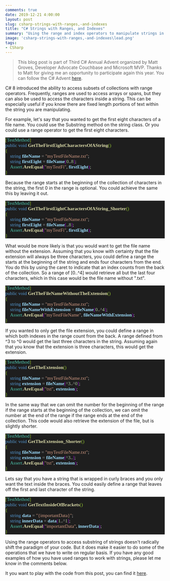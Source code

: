 ```yaml
---
comments: true
date: 2019-12-21 4:00:00
layout: post
slug: csharp-strings-with-ranges,-and-indexes
title: "C# Strings with Ranges, and Indexes"
summary: "Using the range and index operators to manipulate strings in C#8"
image: 'csharp-strings-with-ranges,-and-indexes\lead.png' 
tags:
- CSharp
---
```


>  This blog post is part of Third C# Annual Advent organized by Matt Groves, Developer Advocate Couchbase and Microsoft MVP. Thanks to Matt for giving me an opportunity to participate again this year. You can follow the C# Advent [here](https://crosscuttingconcerns.com/). 

C# 8 introduced the ability to access subsets of collections with range operators. Frequently, ranges are used to access arrays or spans, but they can also be used to access the characters inside a string. This can be especially useful if you know there are fixed length portions of text within the string you are manipulating. 

For example, let's say that you wanted to get the first eight characters of a file name. You could use the Substring method on the string class. Or you could use a range operator to get the first eight characters. 

<pre style="font-family:InputMono;font-size:15px;color:gainsboro;background:#1e1e1e;"><span style="color:yellowgreen;">[</span><span style="color:#4ec9b0;">TestMethod</span><span style="color:yellowgreen;">]</span>
<span style="color:#569cd6;">public</span>&nbsp;<span style="color:#569cd6;">void</span>&nbsp;<span style="font-weight:bold;color:#dcdcaa;">GetTheFirstEightCharactersOfAString</span><span style="color:yellowgreen;">()</span>
<span style="color:yellowgreen;">{</span>
&nbsp;&nbsp;&nbsp;&nbsp;<span style="color:#569cd6;">string</span>&nbsp;<span style="font-weight:bold;color:#9cdcfe;">fileName</span>&nbsp;<span style="color:#b4b4b4;">=</span>&nbsp;<span style="color:#d69d85;">&quot;myTestFileName.txt&quot;</span>;
&nbsp;&nbsp;&nbsp;&nbsp;<span style="color:#569cd6;">string</span>&nbsp;<span style="font-weight:bold;color:#9cdcfe;">firstEight</span>&nbsp;<span style="color:#b4b4b4;">=</span>&nbsp;<span style="font-weight:bold;color:#9cdcfe;">fileName</span><span style="color:darkviolet;">[</span><span style="color:#b5cea8;">0</span>..<span style="color:#b5cea8;">8</span><span style="color:darkviolet;">]</span>;
&nbsp;&nbsp;&nbsp;&nbsp;<span style="color:#4ec9b0;">Assert</span><span style="color:#b4b4b4;">.</span><span style="font-weight:bold;color:#dcdcaa;">AreEqual</span><span style="color:darkviolet;">(</span><span style="color:#d69d85;">&quot;myTestFi&quot;</span>,&nbsp;<span style="font-weight:bold;color:#9cdcfe;">firstEight</span><span style="color:darkviolet;">)</span>;
<span style="color:yellowgreen;">}</span>
</pre>

Because the range starts at the beginning of the collection of characters in the string, the first 0 in the range is optional. You could achieve the same this by leaving it out. 

<pre style="font-family:InputMono;font-size:15px;color:gainsboro;background:#1e1e1e;"><span style="color:yellowgreen;">[</span><span style="color:#4ec9b0;">TestMethod</span><span style="color:yellowgreen;">]</span>
<span style="color:#569cd6;">public</span>&nbsp;<span style="color:#569cd6;">void</span>&nbsp;<span style="font-weight:bold;color:#dcdcaa;">GetTheFirstEightCharactersOfAString_Shorter</span><span style="color:yellowgreen;">()</span>
<span style="color:yellowgreen;">{</span>
&nbsp;&nbsp;&nbsp;&nbsp;<span style="color:#569cd6;">string</span>&nbsp;<span style="font-weight:bold;color:#9cdcfe;">fileName</span>&nbsp;<span style="color:#b4b4b4;">=</span>&nbsp;<span style="color:#d69d85;">&quot;myTestFileName.txt&quot;</span>;
&nbsp;&nbsp;&nbsp;&nbsp;<span style="color:#569cd6;">string</span>&nbsp;<span style="font-weight:bold;color:#9cdcfe;">firstEight</span>&nbsp;<span style="color:#b4b4b4;">=</span>&nbsp;<span style="font-weight:bold;color:#9cdcfe;">fileName</span><span style="color:darkviolet;">[</span>..<span style="color:#b5cea8;">8</span><span style="color:darkviolet;">]</span>;
&nbsp;&nbsp;&nbsp;&nbsp;<span style="color:#4ec9b0;">Assert</span><span style="color:#b4b4b4;">.</span><span style="font-weight:bold;color:#dcdcaa;">AreEqual</span><span style="color:darkviolet;">(</span><span style="color:#d69d85;">&quot;myTestFi&quot;</span>,&nbsp;<span style="font-weight:bold;color:#9cdcfe;">firstEight</span><span style="color:darkviolet;">)</span>;
<span style="color:yellowgreen;">}</span>
</pre>

What would be more likely is that you would want to get the file name without the extension. Assuming that you know with certainty that the file extension will always be three characters, you could define a range the starts at the beginning of the string and ends four characters from the end. You do this by using the caret to indicate that an index counts from the back of the collection. So a range of [0..^4] would retrieve all but the last four characters, which in this case would be the file name without ".txt".

<pre style="font-family:InputMono;font-size:15px;color:gainsboro;background:#1e1e1e;"><span style="color:yellowgreen;">[</span><span style="color:#4ec9b0;">TestMethod</span><span style="color:yellowgreen;">]</span>
<span style="color:#569cd6;">public</span>&nbsp;<span style="color:#569cd6;">void</span>&nbsp;<span style="font-weight:bold;color:#dcdcaa;">GetTheFileNameWithoutTheExtension</span><span style="color:yellowgreen;">()</span>
<span style="color:yellowgreen;">{</span>
&nbsp;&nbsp;&nbsp;&nbsp;<span style="color:#569cd6;">string</span>&nbsp;<span style="font-weight:bold;color:#9cdcfe;">fileName</span>&nbsp;<span style="color:#b4b4b4;">=</span>&nbsp;<span style="color:#d69d85;">&quot;myTestFileName.txt&quot;</span>;
&nbsp;&nbsp;&nbsp;&nbsp;<span style="color:#569cd6;">string</span>&nbsp;<span style="font-weight:bold;color:#9cdcfe;">fileNameWithExtension</span>&nbsp;<span style="color:#b4b4b4;">=</span>&nbsp;<span style="font-weight:bold;color:#9cdcfe;">fileName</span><span style="color:darkviolet;">[</span><span style="color:#b5cea8;">0</span>..<span style="color:#b4b4b4;">^</span><span style="color:#b5cea8;">4</span><span style="color:darkviolet;">]</span>;
&nbsp;&nbsp;&nbsp;&nbsp;<span style="color:#4ec9b0;">Assert</span><span style="color:#b4b4b4;">.</span><span style="font-weight:bold;color:#dcdcaa;">AreEqual</span><span style="color:darkviolet;">(</span><span style="color:#d69d85;">&quot;myTestFileName&quot;</span>,&nbsp;<span style="font-weight:bold;color:#9cdcfe;">fileNameWithExtension</span><span style="color:darkviolet;">)</span>;
<span style="color:yellowgreen;">}</span></pre>

If you wanted to only get the file extension, you could define a range in which both indexes in the range count from the back. A range defined from ^3 to ^0 would get the last three characters in the string. Assuming again that you know that the extension is three characters, this would get the extension. 

<pre style="font-family:InputMono;font-size:15px;color:gainsboro;background:#1e1e1e;"><span style="color:yellowgreen;">[</span><span style="color:#4ec9b0;">TestMethod</span><span style="color:yellowgreen;">]</span>
<span style="color:#569cd6;">public</span>&nbsp;<span style="color:#569cd6;">void</span>&nbsp;<span style="font-weight:bold;color:#dcdcaa;">GetTheExtension</span><span style="color:yellowgreen;">()</span>
<span style="color:yellowgreen;">{</span>
&nbsp;&nbsp;&nbsp;&nbsp;<span style="color:#569cd6;">string</span>&nbsp;<span style="font-weight:bold;color:#9cdcfe;">fileName</span>&nbsp;<span style="color:#b4b4b4;">=</span>&nbsp;<span style="color:#d69d85;">&quot;myTestFileName.txt&quot;</span>;
&nbsp;&nbsp;&nbsp;&nbsp;<span style="color:#569cd6;">string</span>&nbsp;<span style="font-weight:bold;color:#9cdcfe;">extension</span>&nbsp;<span style="color:#b4b4b4;">=</span>&nbsp;<span style="font-weight:bold;color:#9cdcfe;">fileName</span><span style="color:darkviolet;">[</span><span style="color:#b4b4b4;">^</span><span style="color:#b5cea8;">3</span>..<span style="color:#b4b4b4;">^</span><span style="color:#b5cea8;">0</span><span style="color:darkviolet;">]</span>;
&nbsp;&nbsp;&nbsp;&nbsp;<span style="color:#4ec9b0;">Assert</span><span style="color:#b4b4b4;">.</span><span style="font-weight:bold;color:#dcdcaa;">AreEqual</span><span style="color:darkviolet;">(</span><span style="color:#d69d85;">&quot;txt&quot;</span>,&nbsp;<span style="font-weight:bold;color:#9cdcfe;">extension</span><span style="color:darkviolet;">)</span>;
<span style="color:yellowgreen;">}</span>
</pre>

In the same way that we can omit the number for the beginning of the range if the range starts at the beginning of the collection, we can omit the number at the end of the range if the range ends at the end of the collection. This code would also retrieve the extension of the file, but is slightly shorter. 

<pre style="font-family:InputMono;font-size:15px;color:gainsboro;background:#1e1e1e;"><span style="color:yellowgreen;">[</span><span style="color:#4ec9b0;">TestMethod</span><span style="color:yellowgreen;">]</span>
<span style="color:#569cd6;">public</span>&nbsp;<span style="color:#569cd6;">void</span>&nbsp;<span style="font-weight:bold;color:#dcdcaa;">GetTheExtension_Shorter</span><span style="color:yellowgreen;">()</span>
<span style="color:yellowgreen;">{</span>
&nbsp;&nbsp;&nbsp;&nbsp;<span style="color:#569cd6;">string</span>&nbsp;<span style="font-weight:bold;color:#9cdcfe;">fileName</span>&nbsp;<span style="color:#b4b4b4;">=</span>&nbsp;<span style="color:#d69d85;">&quot;myTestFileName.txt&quot;</span>;
&nbsp;&nbsp;&nbsp;&nbsp;<span style="color:#569cd6;">string</span>&nbsp;<span style="font-weight:bold;color:#9cdcfe;">extension</span>&nbsp;<span style="color:#b4b4b4;">=</span>&nbsp;<span style="font-weight:bold;color:#9cdcfe;">fileName</span><span style="color:darkviolet;">[</span><span style="color:#b4b4b4;">^</span><span style="color:#b5cea8;">3</span>..<span style="color:darkviolet;">]</span>;
&nbsp;&nbsp;&nbsp;&nbsp;<span style="color:#4ec9b0;">Assert</span><span style="color:#b4b4b4;">.</span><span style="font-weight:bold;color:#dcdcaa;">AreEqual</span><span style="color:darkviolet;">(</span><span style="color:#d69d85;">&quot;txt&quot;</span>,&nbsp;<span style="font-weight:bold;color:#9cdcfe;">extension</span><span style="color:darkviolet;">)</span>;
<span style="color:yellowgreen;">}</span>
</pre>

Lets say that you have a string that is wrapped in curly braces and you only want the text inside the braces. You could easily define a range that leaves off the first and last character of the string. 

<pre style="font-family:InputMono;font-size:15px;color:gainsboro;background:#1e1e1e;"><span style="color:yellowgreen;">[</span><span style="color:#4ec9b0;">TestMethod</span><span style="color:yellowgreen;">]</span>
<span style="color:#569cd6;">public</span>&nbsp;<span style="color:#569cd6;">void</span>&nbsp;<span style="font-weight:bold;color:#dcdcaa;">GetTextInsideOfBrackets</span><span style="color:yellowgreen;">()</span>
<span style="color:yellowgreen;">{</span>
&nbsp;&nbsp;&nbsp;&nbsp;<span style="color:#569cd6;">string</span>&nbsp;<span style="font-weight:bold;color:#9cdcfe;">data</span>&nbsp;<span style="color:#b4b4b4;">=</span>&nbsp;<span style="color:#d69d85;">&quot;{importantData}&quot;</span>;
&nbsp;&nbsp;&nbsp;&nbsp;<span style="color:#569cd6;">string</span>&nbsp;<span style="font-weight:bold;color:#9cdcfe;">innerData</span>&nbsp;<span style="color:#b4b4b4;">=</span>&nbsp;<span style="font-weight:bold;color:#9cdcfe;">data</span><span style="color:darkviolet;">[</span><span style="color:#b5cea8;">1</span>..<span style="color:#b4b4b4;">^</span><span style="color:#b5cea8;">1</span><span style="color:darkviolet;">]</span>;
&nbsp;&nbsp;&nbsp;&nbsp;<span style="color:#4ec9b0;">Assert</span><span style="color:#b4b4b4;">.</span><span style="font-weight:bold;color:#dcdcaa;">AreEqual</span><span style="color:darkviolet;">(</span><span style="color:#d69d85;">&quot;importantData&quot;</span>,&nbsp;<span style="font-weight:bold;color:#9cdcfe;">innerData</span><span style="color:darkviolet;">)</span>;
<span style="color:yellowgreen;">}</span>
</pre>

Using the range operators to access substring of strings doesn't radically shift the paradigm of your code. But it does make it easier to do some of the operations that we have to write on regular basis. If you have any good examples of how you have used ranges to work with strings, please let me know in the comments below. 

It you want to play with the code from this post, you can find it [here](https://github.com/pottereric/CSharpStringsRangesAndIndexes).
